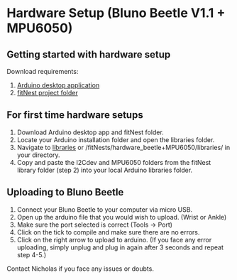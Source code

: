 

# Hardware Setup (Bluno Beetle V1.1 + MPU6050)

## Getting started with hardware setup

Download requirements: 
1. [Arduino desktop application](https://www.arduino.cc/en/main/software)
2. [fitNest project folder](https://github.com/fitNests/fitNests)

## For first time hardware setups
1. Download Arduino desktop app and fitNest folder.
2.  Locate your Arduino installation folder and open the libraries folder.
3. Navigate to
[libraries](https://github.com/fitNests/fitNests/tree/master/hardware_beetle%2BMPU6050/libraries) or /fitNests/hardware_beetle+MPU6050/libraries/ in your directory.
4. Copy and paste the I2Cdev and MPU6050 folders from the fitNest library folder (step 2) into your local Arduino libraries folder.

## Uploading to Bluno Beetle
1. Connect your Bluno Beetle to your computer via micro USB.
2. Open up the arduino file that you would wish to upload. (Wrist or Ankle)
3. Make sure the port selected is correct (Tools -> Port)
4. Click on the tick to compile and make sure there are no errors.
5. Click on the right arrow to upload to arduino. (If you face any error uploading, simply unplug and plug in again after 3 seconds and repeat step 4-5.)

Contact Nicholas if you face any issues or doubts.